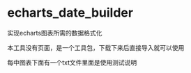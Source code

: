 # echarts_date_builder
实现echarts图表所需的数据格式化

本工具没有页面，是一个工具包，下载下来后直接导入就可以使用

每中图表下面有一个txt文件里面是使用测试说明



